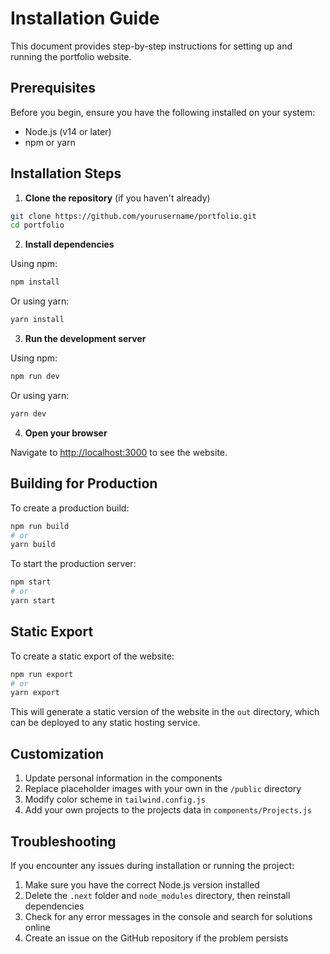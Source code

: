 # Installation Guide

This document provides step-by-step instructions for setting up and running the portfolio website.

## Prerequisites

Before you begin, ensure you have the following installed on your system:

- Node.js (v14 or later)
- npm or yarn

## Installation Steps

1. **Clone the repository** (if you haven't already)

```bash
git clone https://github.com/yourusername/portfolio.git
cd portfolio
```

2. **Install dependencies**

Using npm:
```bash
npm install
```

Or using yarn:
```bash
yarn install
```

3. **Run the development server**

Using npm:
```bash
npm run dev
```

Or using yarn:
```bash
yarn dev
```

4. **Open your browser**

Navigate to [http://localhost:3000](http://localhost:3000) to see the website.

## Building for Production

To create a production build:

```bash
npm run build
# or
yarn build
```

To start the production server:

```bash
npm start
# or
yarn start
```

## Static Export

To create a static export of the website:

```bash
npm run export
# or
yarn export
```

This will generate a static version of the website in the `out` directory, which can be deployed to any static hosting service.

## Customization

1. Update personal information in the components
2. Replace placeholder images with your own in the `/public` directory
3. Modify color scheme in `tailwind.config.js`
4. Add your own projects to the projects data in `components/Projects.js`

## Troubleshooting

If you encounter any issues during installation or running the project:

1. Make sure you have the correct Node.js version installed
2. Delete the `.next` folder and `node_modules` directory, then reinstall dependencies
3. Check for any error messages in the console and search for solutions online
4. Create an issue on the GitHub repository if the problem persists
